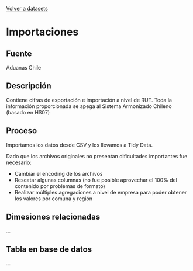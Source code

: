[Volver a datasets](../datasets.md)

# Importaciones

## Fuente

Aduanas Chile

## Descripción

Contiene cifras de exportación e importación a nivel de RUT. Toda la información proporcionada se apega al Sistema Armonizado Chileno (basado en HS07)

## Proceso

Importamos los datos desde CSV y los llevamos a Tidy Data. 

Dado que los archivos originales no presentan dificultades importantes fue necesario:
* Cambiar el encoding de los archivos
* Rescatar algunas columnas (no fue posible aprovechar el 100% del contenido por problemas de formato)
* Realizar múltiples agregaciones a nivel de empresa para poder obtener los valores por comuna y región

## Dimesiones relacionadas
...

## Tabla en base de datos
...


